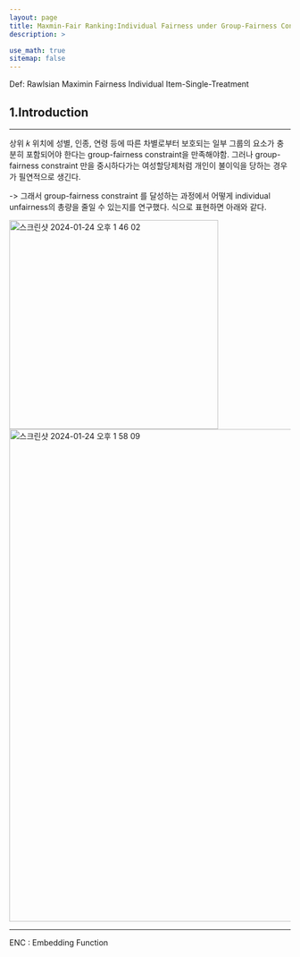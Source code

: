 ```yaml
---
layout: page
title: Maxmin-Fair Ranking:Individual Fairness under Group-Fairness Constraints
description: >

use_math: true
sitemap: false
---
```


Def: Rawlsian Maximin Fairness
Individual
Item-Single-Treatment




## **1.Introduction**
---
상위 𝑘 위치에 성별, 인종, 연령 등에 따른 차별로부터 보호되는 일부 그룹의 요소가 충분히 포함되어야 한다는 group-fairness constraint을 만족해야함.
그러나 group-fairness constraint 만을 중시하다가는 여성할당제처럼 개인이 불이익을 당하는 경우가 필연적으로 생긴다.

-> 그래서 group-fairness constraint 를 달성하는 과정에서 어떻게 individual unfairness의  총량을 줄일 수 있는지를 연구했다. 식으로 표현하면 아래와 같다.

<img width="374" alt="스크린샷 2024-01-24 오후 1 46 02" src="https://github.com/TaewookHam/TaewookHam.github.io/assets/117107025/ce79a683-6368-42a3-adf4-46e5baacb8d4">


<img width="881" alt="스크린샷 2024-01-24 오후 1 58 09" src="https://github.com/TaewookHam/TaewookHam.github.io/assets/117107025/239e2933-0690-44bd-ab27-4ba22c8d8ef1">



_____
ENC : Embedding Function
